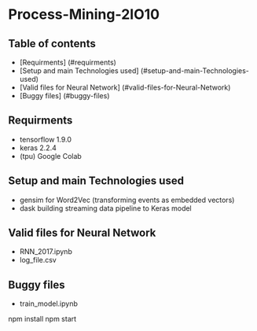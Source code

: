 # Process-Mining-2IO10

## Table of contents
* [Requirments] (#requirments)
* [Setup and main Technologies used] (#setup-and-main-Technologies-used)
* [Valid files for Neural Network] (#valid-files-for-Neural-Network)
* [Buggy files] (#buggy-files)

## Requirments
* tensorflow 1.9.0
* keras 2.2.4
* (tpu) Google Colab

## Setup and main Technologies used
* gensim for Word2Vec (transforming events as embedded vectors)
* dask building streaming data pipeline to Keras model 

## Valid files for Neural Network
* RNN_2017.ipynb
* log_file.csv

## Buggy files
* train_model.ipynb

npm install
npm start
